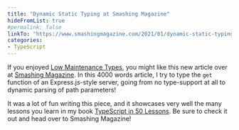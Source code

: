 ```yaml
---
title: "Dynamic Static Typing at Smashing Magazine"
hideFromList: true
#permalink: false
linkTo: "https://www.smashingmagazine.com/2021/01/dynamic-static-typing-typescript/"
categories:
- TypeScript
---
```


If you enjoyed [Low Maintenance Types](/low-maintenance-types-typescript/), you might like this new article over at [Smashing Magazine](https://www.smashingmagazine.com/2021/01/dynamic-static-typing-typescript/). In this 4000 words article, I try to type the `get` function of an Express.js-style server, going from no type-support at all to dynamic parsing of path parameters!

It was a lot of fun writing this piece, and it showcases very well the many lessons you learn in my book [TypeScript in 50 Lessons](https://typescript-book.com). Be sure to check it out and head over to Smashing Magazine!
